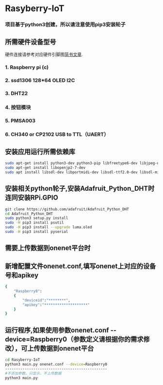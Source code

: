 # Rasyberry-IoT
### 项目基于python3创建，所以请注意使用pip3安装轮子

## 所需硬件设备型号

硬件连接请参考对应硬件引脚图[简书文章](https://www.jianshu.com/u/06e291ec9827).

### 1. Raspberry pi (c)
### 2. ssd1306 128*64 OLED I2C
### 3. DHT22
### 4. 按钮模块
### 5. PMSA003
### 6. CH340 or CP2102 USB to TTL（UAERT）

## 安装应用运行所需依赖库
```sh
sudo apt-get install python3-dev python3-pip libfreetype6-dev libjpeg-dev build-essential
sudo apt-get install libopenjp2-7-dev
sudo apt install libsdl-dev libportmidi-dev libsdl-ttf2.0-dev libsdl-mixer1.2-dev libsdl-image1.2-dev
```

## 安装相关python轮子,安装Adafruit_Python_DHT时连同安装RPi.GPIO
```sh
git clone https://github.com/adafruit/Adafruit_Python_DHT
cd Adafruit_Python_DHT
sudo python3 setup.py install
sudo -H pip3 install psutil
sudo -H pip3 install --upgrade luma.oled
sudo -H pip3 install pyserial
```

## 需要上传数据到onenet平台时
## 新增配置文件onenet.conf,填写onenet上对应的设备号和apikey
```sh
{  
	"Raspberry0":  
	{     
		"deviceid":"********",
		"apikey":"********************"
	} 
} 
```

## 运行程序,如果使用参数onenet.conf --device=Raspberry0（参数定义请根据你的需求修改），可上传数据到onenet平台
```sh
cd Rasyberry-IoT
python3 main.py onenet.conf --device=Raspberry0
-----------------------------------------------
#不添加参数，只显示，不上传数据
python3 main.py
```


